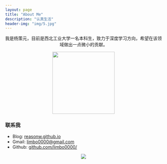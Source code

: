 ```yaml
---
layout: page
title: "About Me"
description: "认真生活"
header-img: "img/5.jpg"
---
```

<center>
我是杨策元，目前是西北工业大学一名本科生，致力于深度学习方向，希望在该领域做出一点微小的贡献。
</center>

<center>
    <p><img src="https://github.com/reasonW/reasonW.github.io/blob/master/img/cnfeat.jpg?raw=true" align="center" width="200" height="200"></p>
</center>



### 联系我
 
- Blog: [reasonw.github.io](http://limbo0000.github.io/limbo/)    
- Gmail: [limbo0000@gmail.com](mailto:limbo0000@gmail.com )  
- Github: [github.com/limbo0000/](https://github.com/limbo0000/)

 
<center>
    <p><img src="http://dreamofbook.qiniudn.com/hacker.png" align="center"></p>
</center>






